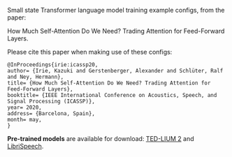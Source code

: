 Small state Transformer language model training example configs, from the paper:

How Much Self-Attention Do We Need? Trading Attention for Feed-Forward Layers.

Please cite this paper when making use of these configs:

```
@InProceedings{irie:icassp20,
author= {Irie, Kazuki and Gerstenberger, Alexander and Schlüter, Ralf and Ney, Hermann},
title= {How Much Self-Attention Do We Need? Trading Attention for Feed-Forward Layers},
booktitle= {IEEE International Conference on Acoustics, Speech, and Signal Processing (ICASSP)},
year= 2020,
address= {Barcelona, Spain},
month= may,
}
```

**Pre-trained models** are available for download: [TED-LIUM 2](http://www-i6.informatik.rwth-aachen.de/~irie/models/tedlium2/2020-lm-small-state-trafo) and [LibriSpeech](http://www-i6.informatik.rwth-aachen.de/~irie/models/librispeech/2020-lm-small-state-trafo).
